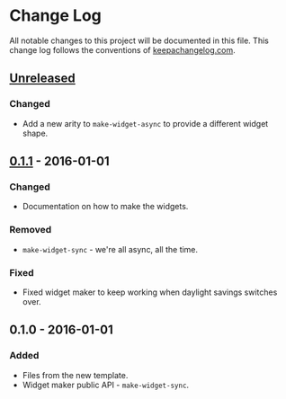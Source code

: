# Change Log
All notable changes to this project will be documented in this file. This change log follows the conventions of [keepachangelog.com](http://keepachangelog.com/).

## [Unreleased][unreleased]
### Changed
- Add a new arity to `make-widget-async` to provide a different widget shape.

## [0.1.1] - 2016-01-01
### Changed
- Documentation on how to make the widgets.

### Removed
- `make-widget-sync` - we're all async, all the time.

### Fixed
- Fixed widget maker to keep working when daylight savings switches over.

## 0.1.0 - 2016-01-01
### Added
- Files from the new template.
- Widget maker public API - `make-widget-sync`.

[unreleased]: https://github.com/your-name/clojure-tutorial/compare/0.1.1...HEAD
[0.1.1]: https://github.com/your-name/clojure-tutorial/compare/0.1.0...0.1.1
